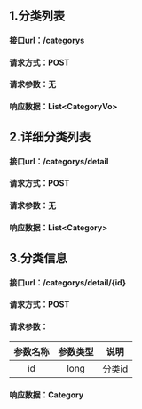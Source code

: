 ## 1.分类列表
#### 接口url：/categorys
#### 请求方式：POST
#### 请求参数：无
#### 响应数据：List\<CategoryVo>


## 2.详细分类列表
#### 接口url：/categorys/detail
#### 请求方式：POST
#### 请求参数：无
#### 响应数据：List\<Category>

## 3.分类信息
#### 接口url：/categorys/detail/{id}
#### 请求方式：POST
#### 请求参数：
| 参数名称 | 参数类型 |  说明  |
|:----:|:----:|:----:|
|  id  | long | 分类id |
#### 响应数据：Category
